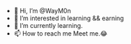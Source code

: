 - 👋 Hi, I’m @WayM0n
- 👀 I’m interested in learning && earning
- 🌱 I’m currently learning.
- 📫 How to reach me Meet me.😂

<!---
WayM0n/WayM0n is a ✨ special ✨ repository because its `README.md` (this file) appears on your GitHub profile.
You can click the Preview link to take a look at your changes.
--->
